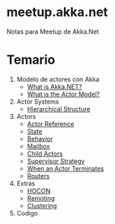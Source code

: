 # meetup.akka.net
Notas para Meetup de Akka.Net

# Temario

1. Modelo de actores con Akka
    + [What is Akka.NET?](docs/WhatisAkka.NET.md)
    + [What is the Actor Model?](docs/WhatistheActorModel.md)
2. Actor Systems
    + [Hierarchical Structure](docs/HierarchicalStructure.md)
3. Actors
    + [Actor Reference](docs/ActorReference.md)
    + [State](docs/State.md)
    + [Behavior](docs/Behavior.md)
    + [Mailbox](docs/Mailbox.md)
    + [Child Actors](docs/ChildActors.md)
    + [Supervisor Strategy](docs/SupervisorStrategy.md)
    + [When an Actor Terminates](docs/WhenanActorTerminates.md)
    + [Routers](docs/Routers.md)
4. Extras
    + [HOCON](docs/HOCON.md)
    + [Remoting](docs/Remoting.md)
    + [Clustering](docs/Clustering.md)
5. Codigo
